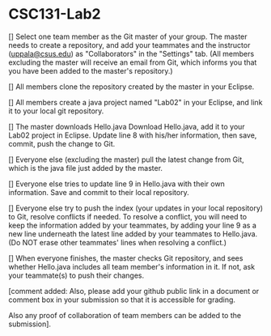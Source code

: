 # CSC131-Lab2
[] Select one team member as the Git master of your group. The master needs to create a repository, and add your teammates and the instructor (uppala@csus.edu) as "Collaborators" in the "Settings" tab. (All members excluding the master will receive an email from Git, which informs you that you have been added to the master's repository.) 

[] All members clone the repository created by the master in your Eclipse.

[] All members create a java project named "Lab02" in your Eclipse, and link it to your local git repository. 

[] The master downloads Hello.java Download Hello.java, add it to your Lab02 project in Eclipse. Update line 8 with his/her information, then save, commit, push the change to Git.

[] Everyone else (excluding the master) pull the latest change from Git, which is the java file just added by the master.

[] Everyone else tries to update line 9 in Hello.java with their own information. Save and commit to their local repository.

[] Everyone else try to push the index (your updates in your local repository) to Git, resolve conflicts if needed. To resolve a conflict, you will need to keep the information added by your teammates, by adding your line 9 as a new line underneath the latest line added by your teammates to Hello.java. (Do NOT erase other teammates' lines when resolving a conflict.)

[] When everyone finishes, the master checks Git repository, and sees whether Hello.java includes all team member's information in it. If not, ask your teammate(s) to push their changes.

[comment added:  Also, please add your github public link in a document or comment box in your submission so that it is accessible for grading.

Also any proof of collaboration of team members can be added to the submission].
